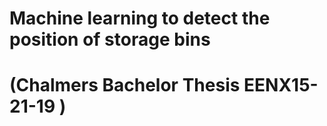 # Machine learning to detect the position of storage bins
# (Chalmers Bachelor Thesis  EENX15-21-19 )

